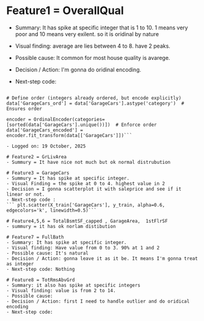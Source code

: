 # Feature1 = OverallQual
- Summary: It has spike at specific integer that is 1 to 10. 1 means very poor and 10 means very exilent. so it is oridinal by nature
- Visual finding: average are lies between 4 to 8. have 2 peaks.
- Possible cause: It common for most house quality is avarege.
- Decision / Action: I'm gonna do oridinal encoding.

- Next-step code: 

```from sklearn.preprocessing import OrdinalEncoder

# Define order (integers already ordered, but encode explicitly)
data['GarageCars_ord'] = data['GarageCars'].astype('category')  # Ensures order

encoder = OrdinalEncoder(categories=[sorted(data['GarageCars'].unique())])  # Enforce order
data['GarageCars_encoded'] = encoder.fit_transform(data[['GarageCars']])```

- Logged on: 19 October, 2025

# Feature2 = GrLivArea
- Summury = It have nice not much but ok normal distrubution

# Feature3 = GarageCars
- Summury = It has spike at specific integer. 
- Visual Finding = the spike at 0 to 4. highest value in 2
- Decision = I gonna scatterplot it with saleprice and see if it linear or not. 
- Next-step code : 
``` plt.scatter(X_train['GarageCars'], y_train, alpha=0.6, edgecolors='k', linewidth=0.5)```

# Feature4,5,6 = TotalBsmtSF_capped , GarageArea,  1stFlrSF
- summury = it has ok norlam distibution

# Feature7 = FullBath
- Summary: It has spike at specific integer.
- Visual finding: Have value from 0 to 3. 90% at 1 and 2
- Possible cause: It's natural
- Decision / Action: gonna leave it as it be. It means I'm gonna treat as integer
- Next-step code: Nothing

# Feature8 = TotRmsAbvGrd
- Summary: it also has spike at specific integers
- Visual finding: value is from 2 to 14.
- Possible cause: 
- Decision / Action: first I need to handle outlier and do oridical encoding 
- Next-step code: 